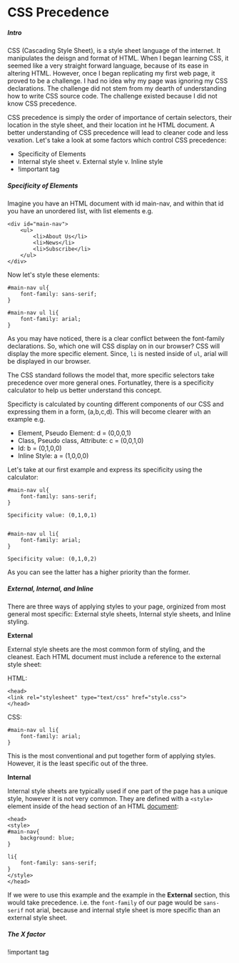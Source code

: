 CSS Precedence
===

##### Intro

CSS (Cascading Style Sheet), is a style sheet language of the internet. It   manipulates the deisgn and format of HTML. When I began learning CSS, it seemed like a very straight forward language, because of its ease in altering HTML. However, once I began replicating my first web page, it proved to be a challenge. I had no idea why my page was ignoring my CSS declarations. The challenge did not stem from my dearth of understanding how to write CSS source code. The challenge existed because I did not know CSS precedence. 

CSS precedence is simply the order of importance of certain selectors, their location in the style sheet, and their location int he HTML document. A better understanding of CSS precedence will lead to cleaner code and less vexation. Let's take a look at some factors which control CSS precedence:

* Specificity of Elements
* Internal style sheet v. External style v. Inline style
* !important tag


##### Specificity of Elements

Imagine you have an HTML document with id main-nav, and within that id you have an unordered list, with list elements e.g.

	<div id="main-nav">
		<ul>
			<li>About Us</li>
			<li>News</li>
			<li>Subscribe</li>
		</ul>
	</div>
	
Now let's style these elements:
	
	#main-nav ul{
		font-family: sans-serif;
	}
	
	#main-nav ul li{
		font-family: arial;
	}

As you may have noticed, there is a clear conflict between the font-family declarations. So, which one will CSS display on in our browser? CSS will display the more specific element. Since, `li` is nested inside of `ul`, arial will be displayed in our browser. 

The CSS standard follows the model that, more specific selectors take precedence over more general ones. Fortunatley, there is a specificity calculator to help us better understand this concept.

Specificty is calculated by counting different components of our CSS and expressing them in a form, (a,b,c,d). This will become clearer with an example e.g.

* Element, Pseudo Element: d = (0,0,0,1)
* Class, Pseudo class, Attribute: c = (0,0,1,0)
* Id: b = (0,1,0,0)
* Inline Style: a = (1,0,0,0)

Let's take at our first example and express its specificity using the calculator:

	#main-nav ul{
		font-family: sans-serif;
	}

	Specificity value: (0,1,0,1)


	#main-nav ul li{
		font-family: arial;
	}
	
	Specificity value: (0,1,0,2)
	
As you can see the latter has a higher priority than the former.

##### External, Internal, and Inline

There are three ways of applying styles to your page, orginized from most general most specific: External style sheets, Internal style sheets, and Inline styling. 

**External**

External style sheets are the most common form of styling, and the cleanest. Each HTML document must include a reference to the external style sheet:

HTML:

	<head>
	<link rel="stylesheet" type="text/css" href="style.css">
	</head>

CSS:

	#main-nav ul li{
		font-family: arial;
	}
	
This is the most conventional and put together form of applying styles. However, it is the least specific out of the three.

**Internal**

Internal style sheets are typically used if one part of the page has a unique style, however it is not very common. They are defined with a `<style>` element inside of the head section of an HTML [document](http://www.w3schools.com/css/css_howto.asp):


	<head>
	<style>
	#main-nav{
		background: blue;
	}
	
	li{
		font-family: sans-serif;
	}
	</style>
	</head>

If we were to use this example and the example in the **External** section, this would take precedence. i.e. the `font-family` of our page would be `sans-serif` not arial, because and internal style sheet is more specific than an external style sheet.
##### The X factor

!important tag

